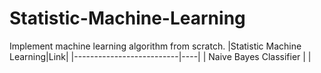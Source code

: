 # Statistic-Machine-Learning
Implement machine learning algorithm from scratch.
|Statistic Machine Learning|Link|
|--------------------------|----|
|  Naive Bayes Classifier  |    |
